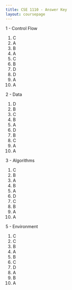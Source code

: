 ```yaml
---
title: CSE 1110 - Answer Key
layout: coursepage
---
```


1 - Control Flow

1. C
2. A
3. B
4. A
5. C
6. B
7. D
8. D
9. A
10. A

2 - Data

1. D
2. B
3. C
4. B
5. A
6. D
7. B
8. C
9. A
10. A

3 - Algorithms

1. C
2. B
3. A
4. B
5. A
6. D
7. C
8. B
9. A
10. A

5 - Environment

1. C
2. C
3. B
4. A
5. B
6. C
7. D
8. A
9. B
10. A
